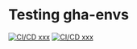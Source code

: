 # Testing gha-envs


[![CI/CD xxx](https://github.com/JakubCee/env-tests/actions/workflows/envs.yml/badge.svg)](https://github.com/JakubCee/env-tests/actions/workflows/envs.yml)
[![CI/CD xxx](https://github.com/JakubCee/env-tests/actions/workflows/envs.yml/badge.svg?branch=main&event=deployment)](https://github.com/JakubCee/env-tests/actions/workflows/envs.yml)

